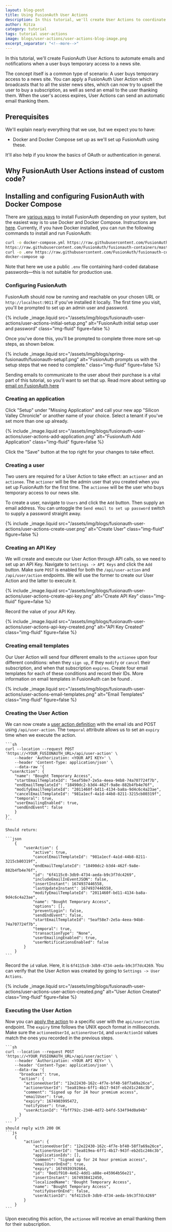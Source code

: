 ```yaml
---
layout: blog-post
title: Using FusionAuth User Actions
description: In this tutorial, we'll create User Actions to coordinate events around a customer purchase.
author: Ritza
category: tutorial
tags: tutorial user-actions
image: blogs/user-actions/user-actions-blog-image.png
excerpt_separator: "<!--more-->"
---
```


In this tutorial, we'll create FusionAuth User Actions to automate emails and notifications when a user buys temporary access to a news site.

<!--more-->

The concept itself is a common type of scenario: A user buys temporary access to a news site. You can apply a FusionAuth User Action which broadcasts that to all the sister news sites, which can now try to upsell the user to buy a subscription, as well as send an email to the user thanking them. When the user's access expires, User Actions can send an automatic email thanking them.


## Prerequisites

We'll explain nearly everything that we use, but we expect you to have:
-   Docker and Docker Compose set up as we'll set up FusionAuth using these.
    
It'll also help if you know the basics of OAuth or authentication in general.

## Why FusionAuth User Actions instead of custom code?

<todo>

## Installing and configuring FusionAuth with Docker Compose

There are [various ways](/docs/v1/tech/installation-guide/fusionauth-app) to install FusionAuth depending on your system, but the easiest way is to use Docker and Docker Compose. Instructions are [here](/docs/v1/tech/installation-guide/docker). Currently, if you have Docker installed, you can run the following commands to install and run FusionAuth:

```bash
curl -o docker-compose.yml https://raw.githubusercontent.com/FusionAuth/fusionauth-containers/master/docker/fusionauth/docker-compose.yml
https://raw.githubusercontent.com/FusionAuth/fusionauth-containers/master/docker/fusionauth/docker-compose.override.yml
curl -o .env https://raw.githubusercontent.com/FusionAuth/fusionauth-containers/master/docker/fusionauth/.env
docker-compose up
```

Note that here we use a public `.env` file containing hard-coded database passwords—this is not suitable for production use.


### Configuring FusionAuth

FusionAuth should now be running and reachable on your chosen URL or `http://localhost:9011` if you've installed it locally. The first time you visit, you'll be prompted to set up an admin user and password. 

{% include _image.liquid src="/assets/img/blogs/fusionauth-user-actions/user-actions-initial-setup.png" alt="FusionAuth initial setup user and password" class="img-fluid" figure=false %}

Once you've done this, you'll be prompted to complete three more set-up steps, as shown below.

{% include _image.liquid src="/assets/img/blogs/spring-fusionauth/fusionauth-setup1.png" alt="FusionAuth prompts us with the setup steps that we need to complete." class="img-fluid" figure=false %}

Sending emails to communicate to the user about their purchase is a vital part of this tutorial, so you'll want to set that up. Read more about setting up [email on FusionAuth here](https://fusionauth.io/docs/v1/tech/email-templates/configure-email)

### Creating an application

Click "Setup" under "Missing Application" and call your new app "Silicon Valley Chronicle" or another name of your choice. Select a tenant if you've set more than one up already.
	
{% include _image.liquid src="/assets/img/blogs/fusionauth-user-actions/user-actions-add-application.png" alt="FusionAuth Add Application" class="img-fluid" figure=false %}

Click the "Save" button at the top right for your changes to take effect.

### Creating a user
	
Two users are required for a User Action to take effect: an `actioner` and an `actionee`. The `actioner` will be the admin user that you created when you set up FusionAuth for the first time. The `actionee` will be the user who buys temporary access to our news site.
	
To create a user, navigate to `Users` and click the `Add` button. Then supply an email address. You can untoggle the `Send email to set up password` switch to supply a password straight away. 
	
{% include _image.liquid src="/assets/img/blogs/fusionauth-user-actions/user-actions-create-user.png" alt="Create User" class="img-fluid" figure=false %}
	
### Creating an API Key
	
We will create and execute our User Action through API calls, so we need to set up an API Key. Navigate to `Settings -> API Keys` and click the `Add` button. Make sure `POST` is enabled for both the `/api/user-action` and `/api/user/action` endpoints. We will use the former to create our User Action and the latter to execute it. 
	
{% include _image.liquid src="/assets/img/blogs/fusionauth-user-actions/user-actions-create-api-key.png" alt="Create API Key" class="img-fluid" figure=false %}
	
Record the value of your API Key.
	
{% include _image.liquid src="/assets/img/blogs/fusionauth-user-actions/user-actions-api-key-created.png" alt="API Key Created" class="img-fluid" figure=false %}
	
### Creating email templates
	
Our User Action will send four different emails to the `actionee` upon four different conditions: when they `sign up`, if they `modify` or `cancel` their subscription, and when that subscription `expires`. Create four email templates for each of these conditions and record their IDs. More information on email templates in FusionAuth can be found [<todo>](here).
	
{% include _image.liquid src="/assets/img/blogs/fusionauth-user-actions/user-actions-email-templates.png" alt="Email Templates" class="img-fluid" figure=false %}
	
### Creating the User Action
	
We can now create a [user action definition](https://fusionauth.io/docs/v1/tech/apis/user-actions) with the email ids and POST using `/api/user-action`. The `temporal` attribute allows us to set an `expiry` time when we execute the action.
	
	```sh
	curl --location --request POST 'https://<YOUR_FUSIONAUTH_URL>/api/user-action' \
		--header 'Authorization: <YOUR API KEY>' \
		--header 'Content-Type: application/json' \
		--data-raw '{
      "userAction": {
        "name": "Bought Temporary Access",
        "startEmailTemplateId": "5eaf58e7-2e5a-4eea-94b8-74a707724f7b",
        "endEmailTemplateId": "18490dc2-b3d4-462f-9a8e-882b4fb4e76f",
        "modifyEmailTemplateId": "2011460f-bd11-4134-ba8a-9d4c6c4a23ae",
        "cancelEmailTemplateId": "981a1ecf-4a1d-44b8-8211-3215cb80319f",
        "temporal": true,
        "userEmailingEnabled": true,
        "sendEndEvent": false
	    }
	}'
	```

	Should return:

	```json
		{
		    "userAction": {
		        "active": true,
		        "cancelEmailTemplateId": "981a1ecf-4a1d-44b8-8211-3215cb80319f",
		        "endEmailTemplateId": "18490dc2-b3d4-462f-9a8e-882b4fb4e76f",
		        "id": "6f4115c0-3db9-4734-aeda-b9c3f7dc4269",
		        "includeEmailInEventJSON": false,
		        "insertInstant": 1674937446558,
		        "lastUpdateInstant": 1674937446558,
		        "modifyEmailTemplateId": "2011460f-bd11-4134-ba8a-9d4c6c4a23ae",
		        "name": "Bought Temporary Access",
		        "options": [],
		        "preventLogin": false,
		        "sendEndEvent": false,
		        "startEmailTemplateId": "5eaf58e7-2e5a-4eea-94b8-74a707724f7b",
		        "temporal": true,
		        "transactionType": "None",
		        "userEmailingEnabled": true,
		        "userNotificationsEnabled": false
		    }
		}
	```

Record the `id` value. Here, it is `6f4115c0-3db9-4734-aeda-b9c3f7dc4269`. You can verify that the User Action was created by going to `Settings -> User Actions`.
	
{% include _image.liquid src="/assets/img/blogs/fusionauth-user-actions/user-actions-user-action-created.png" alt="User Action Created" class="img-fluid" figure=false %}

### Executing the User Action
	
Now you can [apply the action](https://fusionauth.io/docs/v1/tech/apis/actioning-users) to a specific user with the `api/user/action` endpoint. The `expiry` time follows the UNIX epoch format in milliseconds. Make sure the `actioneeUserId`, `actionerUserId`, and `userActionId` values match the ones you recorded in the previous steps.
	
	```sh
	curl --location --request POST 'https://<YOUR_FUSIONAUTH_URL>/api/user/action' \
		--header 'Authorization: <YOUR API KEY>' \
		--header 'Content-Type: application/json' \
		--data-raw '{
		  "broadcast": true,
		  "action": {
		    "actioneeUserId": "12e22430-162c-4f7e-bf40-58f7a69a26ce",
		    "actionerUserId": "5ea819ea-6ff1-4b17-943f-eb2d1c246c3b",
		    "comment": "Signed up for 24 hour premium access",
		    "emailUser": true,
		    "expiry": 1674903995472,
		    "notifyUser": true,
		    "userActionId": "fbff792c-2340-4d72-b4fd-534f94d0a94b"
		  }
		}'
	```
	should reply with 200 OK
	```js
		{
		    "action": {
		        "actioneeUserId": "12e22430-162c-4f7e-bf40-58f7a69a26ce",
		        "actionerUserId": "5ea819ea-6ff1-4b17-943f-eb2d1c246c3b",
		        "applicationIds": [],
		        "comment": "Signed up for 24 hour premium access",
		        "emailUserOnEnd": true,
		        "expiry": 1674939392664,
		        "id": "8ed1f910-4e62-4dd1-a88e-e45964b56e21",
		        "insertInstant": 1674938412450,
		        "localizedName": "Bought Temporary Access",
		        "name": "Bought Temporary Access",
		        "notifyUserOnEnd": false,
		        "userActionId": "6f4115c0-3db9-4734-aeda-b9c3f7dc4269"
		    }
		}
	```

Upon executing this action, the `actionee` will receive an email thanking them for their subscription.
